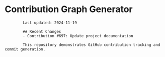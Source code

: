 # Contribution Graph Generator
            
            Last updated: 2024-11-19
            
            ## Recent Changes
            - Contribution #697: Update project documentation
            
            This repository demonstrates GitHub contribution tracking and commit generation.
        